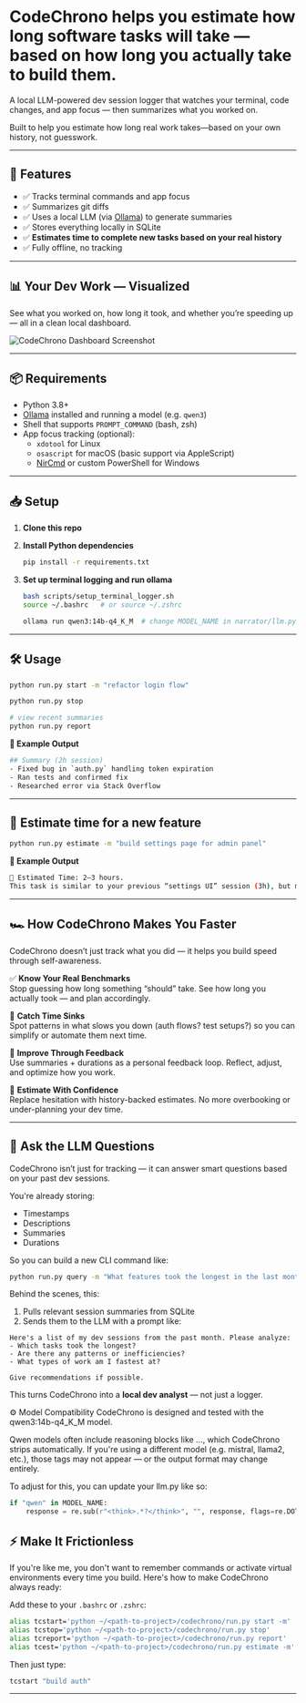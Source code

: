 #  CodeChrono helps you estimate how long software tasks will take — based on how long you actually take to build them.

A local LLM-powered dev session logger that watches your terminal, code changes, and app focus — then summarizes what you worked on.

Built to help you estimate how long real work takes—based on your own history, not guesswork.

---

## 🚀 Features

- ✅ Tracks terminal commands and app focus
- ✅ Summarizes git diffs
- ✅ Uses a local LLM (via [Ollama](https://ollama.com)) to generate summaries
- ✅ Stores everything locally in SQLite
- ✅ **Estimates time to complete new tasks based on your real history**
- ✅ Fully offline, no tracking

---
## 📊 Your Dev Work — Visualized

See what you worked on, how long it took, and whether you’re speeding up — all in a clean local dashboard.

![CodeChrono Dashboard Screenshot](./assets/dashboard.png)

---

## 📦 Requirements

- Python 3.8+
- [Ollama](https://ollama.com) installed and running a model (e.g. `qwen3`)
- Shell that supports `PROMPT_COMMAND` (bash, zsh)
- App focus tracking (optional):
  - `xdotool` for Linux
  - `osascript` for macOS (basic support via AppleScript)
  - [NirCmd](https://www.nirsoft.net/utils/nircmd.html) or custom PowerShell for Windows


---

## 📥 Setup

1. **Clone this repo**

2. **Install Python dependencies**
   ```bash
   pip install -r requirements.txt
   ```

3. **Set up terminal logging and run ollama**
   ```bash
   bash scripts/setup_terminal_logger.sh
   source ~/.bashrc   # or source ~/.zshrc

   ollama run qwen3:14b-q4_K_M  # change MODEL_NAME in narrator/llm.py - since I have logic to strip <think>...
   ```

---

## 🛠 Usage

```bash
python run.py start -m "refactor login flow"

python run.py stop

# view recent summaries
python run.py report
```

**🧪 Example Output**
```bash
## Summary (2h session)
- Fixed bug in `auth.py` handling token expiration
- Ran tests and confirmed fix
- Researched error via Stack Overflow
```

---

## 🔮 Estimate time for a new feature

```bash
python run.py estimate -m "build settings page for admin panel"
```

**🧪 Example Output**
```bash
🧮 Estimated Time: 2–3 hours.
This task is similar to your previous “settings UI” session (3h), but may go faster based on recency.
```

---

## 🏎 How CodeChrono Makes You Faster

CodeChrono doesn’t just track what you did — it helps you build speed through self-awareness.

✅ **Know Your Real Benchmarks**  
Stop guessing how long something “should” take. See how long you actually took — and plan accordingly.

🔁 **Catch Time Sinks**  
Spot patterns in what slows you down (auth flows? test setups?) so you can simplify or automate them next time.

🧠 **Improve Through Feedback**  
Use summaries + durations as a personal feedback loop. Reflect, adjust, and optimize how you work.

🔮 **Estimate With Confidence**  
Replace hesitation with history-backed estimates. No more overbooking or under-planning your dev time.

---


## 🤖 Ask the LLM Questions

CodeChrono isn’t just for tracking — it can answer smart questions based on your past dev sessions.

You're already storing:
- Timestamps
- Descriptions
- Summaries
- Durations

So you can build a new CLI command like:
```bash
python run.py query -m "What features took the longest in the last month?"
```

Behind the scenes, this:
1. Pulls relevant session summaries from SQLite
2. Sends them to the LLM with a prompt like:

```text
Here's a list of my dev sessions from the past month. Please analyze:
- Which tasks took the longest?
- Are there any patterns or inefficiencies?
- What types of work am I fastest at?

Give recommendations if possible.
```

This turns CodeChrono into a **local dev analyst** — not just a logger.


⚙️ Model Compatibility
CodeChrono is designed and tested with the qwen3:14b-q4_K_M model.

Qwen models often include reasoning blocks like <think>...</think>, which CodeChrono strips automatically.
If you're using a different model (e.g. mistral, llama2, etc.), those tags may not appear — or the output format may change entirely.

To adjust for this, you can update your llm.py like so:

```python
if "qwen" in MODEL_NAME:
    response = re.sub(r"<think>.*?</think>", "", response, flags=re.DOTALL)
```


## ⚡️ Make It Frictionless

If you're like me, you don't want to remember commands or activate virtual environments every time you build. Here's how to make CodeChrono always ready:

Add these to your `.bashrc` or `.zshrc`:
```bash
alias tcstart='python ~/<path-to-project>/codechrono/run.py start -m'
alias tcstop='python ~/<path-to-project>/codechrono/run.py stop'
alias tcreport='python ~/<path-to-project>/codechrono/run.py report'
alias tcest='python ~/<path-to-project>/codechrono/run.py estimate -m'
```

Then just type:
```bash
tcstart "build auth"
```

---